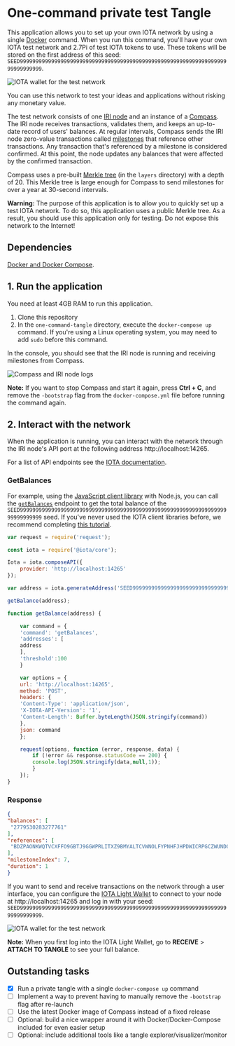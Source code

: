 One-command private test Tangle
================================

This application allows you to set up your own IOTA network by using a single [Docker](https://www.docker.com/why-docker) command. When you run this command, you'll have your own IOTA test network and 2.7Pi of test IOTA tokens to use. These tokens will be stored on the first address of this seed: `SEED99999999999999999999999999999999999999999999999999999999999999999999999999999`.

![IOTA wallet for the test network](light-wallet-test-tangle.png)

You can use this network to test your ideas and applications without risking any monetary value.

The test network consists of one [IRI node](https://docs.iota.works/docs/iri/0.1/introduction/overview) and an instance of a [Compass](https://docs.iota.works/docs/compass/0.1/introduction/overview). The IRI node receives transactions, validates them, and keeps an up-to-date record of users' balances. At regular intervals, Compass sends the IRI node zero-value transactions called [milestones](https://docs.iota.org/docs/the-tangle/0.1/concepts/the-coordinator#milestones) that reference other transactions. Any transaction that's referenced by a milestone is considered confirmed. At this point, the node updates any balances that were affected by the confirmed transaction.

Compass uses a pre-built [Merkle tree](https://docs.iota.works/docs/the-tangle/0.1/concepts/the-coordinator#milestones) (in the `layers` directory) with a depth of 20. This Merkle tree is large enough for Compass to send milestones for over a year at 30-second intervals. 

**Warning:** The purpose of this application is to allow you to quickly set up a test IOTA network. To do so, this application uses a public Merkle tree. As a result, you should use this application only for testing. Do not expose this network to the Internet!

## Dependencies

[Docker and Docker Compose](https://docs.docker.com/compose/install/).

## 1. Run the application

You need at least 4GB RAM to run this application.

1. Clone this repository
2. In the `one-command-tangle` directory, execute the `docker-compose up` command. If you're using a Linux operating system, you may need to add `sudo` before this command.

 In the console, you should see that the IRI node is running and receiving milestones from Compass.
 
 ![Compass and IRI node logs](cli.gif)
 
**Note:** If you want to stop Compass and start it again, press **Ctrl + C**, and remove the `-bootstrap` flag from the `docker-compose.yml` file before running the command again.
 
## 2. Interact with the network

When the application is running, you can interact with the network through the IRI node's API port at the following address http://localhost:14265.

For a list of API endpoints see the [IOTA documentation](https://docs.iota.org/docs/iri/0.1/references/api-reference).

### GetBalances

For example, using the [JavaScript client library](https://docs.iota.org/docs/client-libraries/0.1/introduction/overview) with Node.js, you can call the [`getBalances`](https://docs.iota.org/docs/iri/0.1/references/api-reference#getbalances) endpoint to get the total balance of the `SEED99999999999999999999999999999999999999999999999999999999999999999999999999999` seed. If you've never used the IOTA client libraries before, we recommend completing [this tutorial](https://docs.iota.works/docs/getting-started/0.1/tutorials/send-a-zero-value-transaction-with-nodejs).

 ```js
 var request = require('request');

 const iota = require('@iota/core');

 Iota = iota.composeAPI({
     provider: 'http://localhost:14265'
 });

 var address = iota.generateAddress('SEED99999999999999999999999999999999999999999999999999999999999999999999999999999',0);

 getBalance(address);

 function getBalance(address) {

     var command = {
     'command': 'getBalances',
     'addresses': [
     address
     ],
     'threshold':100
     }

     var options = {
     url: 'http://localhost:14265',
     method: 'POST',
     headers: {
     'Content-Type': 'application/json',
     'X-IOTA-API-Version': '1',
     'Content-Length': Buffer.byteLength(JSON.stringify(command))
     },
     json: command
     };

     request(options, function (error, response, data) {
         if (!error && response.statusCode == 200) {
         console.log(JSON.stringify(data,null,1));
         }
     });
 }
 ```
 
 ### Response
 
 ```json
{
 "balances": [
  "2779530283277761"
 ],
 "references": [
  "BDZPAONKWQTVCXFFO9GBTJ9GGWPRLITXZ9BMYALTCVWNOLFYPNHFJHPDWICRPGCZWUNDQHV9UDEXGW999"
 ],
 "milestoneIndex": 7,
 "duration": 1
}
```

If you want to send and receive transactions on the network through a user interface, you can configure the [IOTA Light Wallet](https://github.com/iotaledger/wallet/releases) to connect to your node at http://localhost:14265 and log in with your seed: `SEED99999999999999999999999999999999999999999999999999999999999999999999999999999`.

![IOTA wallet for the test network](light-wallet-test-tangle.png)

**Note:** When you first log into the IOTA Light Wallet, go to **RECEIVE** > **ATTACH TO TANGLE** to see your full balance.

## Outstanding tasks

 - [x] Run a private tangle with a single `docker-compose up` command
 - [ ] Implement a way to prevent having to manually remove the `-bootstrap` flag after re-launch
 - [ ] Use the latest Docker image of Compass instead of a fixed release
 - [ ] Optional: build a nice wrapper around it with Docker/Docker-Compose included for even easier setup
 - [ ] Optional: include additional tools like a tangle explorer/visualizer/monitor
